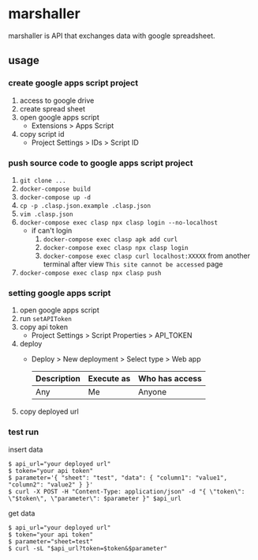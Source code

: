 # marshaller

marshaller is API that exchanges data with google spreadsheet.

## usage

### create google apps script project

1. access to google drive
1. create spread sheet
1. open google apps script
    * Extensions > Apps Script
1. copy script id
    * Project Settings > IDs > Script ID

### push source code to google apps script project

1. `git clone ...`
1. `docker-compose build`
1. `docker-compose up -d`
1. `cp -p .clasp.json.example .clasp.json`
1. `vim .clasp.json`
1. `docker-compose exec clasp npx clasp login --no-localhost`
    * if can't login
      1. `docker-compose exec clasp apk add curl`
      1. `docker-compose exec clasp npx clasp login`
      1. `docker-compose exec clasp curl localhost:XXXXX` from another terminal after view `This site cannot be accessed` page
1. `docker-compose exec clasp npx clasp push`

### setting google apps script

1. open google apps script
1. run `setAPIToken`
1. copy api token
    * Project Settings > Script Properties > API_TOKEN
1. deploy
    * Deploy > New deployment > Select type > Web app

      |Description|Execute as|Who has access|
      |-----------|----------|--------------|
      |Any        |Me        |Anyone        |
1. copy deployed url

### test run

insert data

```
$ api_url="your deployed url"
$ token="your api token"
$ parameter='{ "sheet": "test", "data": { "column1": "value1", "column2": "value2" } }'
$ curl -X POST -H "Content-Type: application/json" -d "{ \"token\": \"$token\", \"parameter\": $parameter }" $api_url
```

get data

```
$ api_url="your deployed url"
$ token="your api token"
$ parameter="sheet=test"
$ curl -sL "$api_url?token=$token&$parameter"
```

